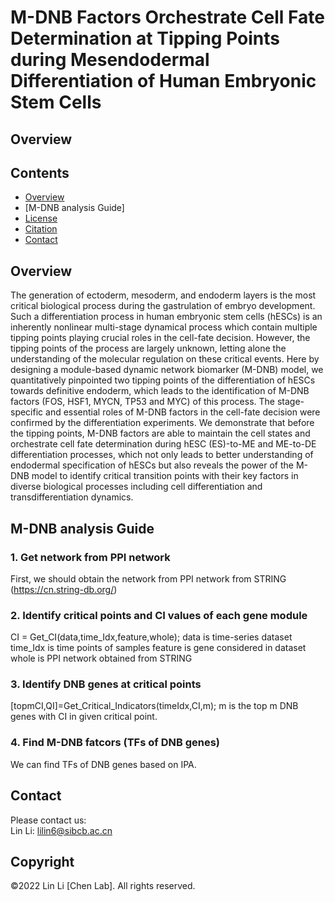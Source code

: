 #  M-DNB Factors Orchestrate Cell Fate Determination at Tipping Points during Mesendodermal Differentiation of Human Embryonic Stem Cells 
## Overview
## Contents

- [Overview](#overview)
- [M-DNB analysis Guide]
- [License](./LICENSE)
- [Citation](#citation)
- [Contact](#Contact)

## Overview
The generation of ectoderm, mesoderm, and endoderm layers is the most critical biological process during the gastrulation of embryo development. Such a differentiation process in human embryonic stem cells (hESCs) is an inherently nonlinear multi-stage dynamical process which contain multiple tipping points playing crucial roles in the cell-fate decision. However, the tipping points of the process are largely unknown, letting alone the understanding of the molecular regulation on these critical events. Here by designing a module-based dynamic network biomarker (M-DNB) model, we quantitatively pinpointed two tipping points of the differentiation of hESCs towards definitive endoderm, which leads to the identification of M-DNB factors (FOS, HSF1, MYCN, TP53 and MYC) of this process. 
The stage-specific and essential roles of M-DNB factors in the cell-fate decision were confirmed by the differentiation experiments. We demonstrate that before the tipping points, M-DNB factors are able to maintain the cell states and orchestrate cell fate determination during hESC (ES)-to-ME and ME-to-DE differentiation processes, which not only leads to better understanding of endodermal specification of hESCs but also reveals the power of the M-DNB model to identify critical transition points with their key factors in diverse biological processes including cell differentiation and transdifferentiation dynamics.

## M-DNB analysis Guide
### 1. Get network from PPI network
First, we should obtain the network from PPI network from STRING (https://cn.string-db.org/)
### 2. Identify critical points and CI values of each gene module

CI = Get_CI(data,time_Idx,feature,whole);
data is time-series dataset
time_Idx is time points of samples
feature is gene considered in dataset
whole is PPI network obtained from STRING

### 3. Identify DNB genes at critical points
 [topmCI,QI]=Get_Critical_Indicators(timeIdx,CI,m);
 m is the top m DNB genes with CI in given critical point.
### 4. Find M-DNB fatcors (TFs of DNB genes)
We can find TFs of DNB genes based on IPA.

## Contact
Please contact us:  
Lin Li: lilin6@sibcb.ac.cn

## Copyright
©2022 Lin Li [Chen Lab]. All rights reserved.
